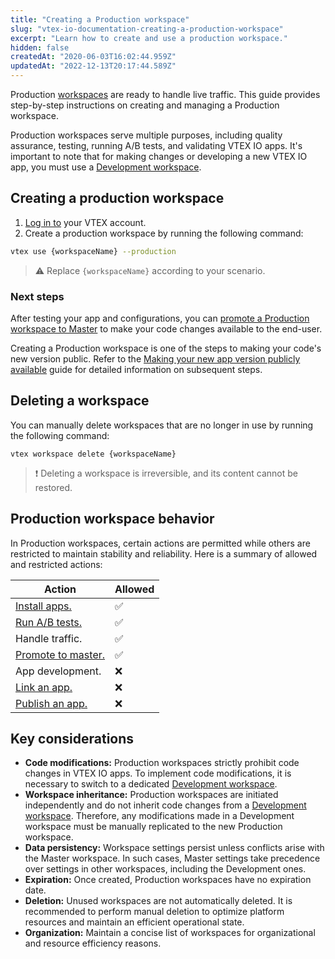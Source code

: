 ```yaml
---
title: "Creating a Production workspace"
slug: "vtex-io-documentation-creating-a-production-workspace"
excerpt: "Learn how to create and use a production workspace." 
hidden: false
createdAt: "2020-06-03T16:02:44.959Z"
updatedAt: "2022-12-13T20:17:44.589Z"
---
```

Production [workspaces](https://developers.vtex.com/docs/guides/vtex-io-documentation-workspace/) are ready to handle live traffic. This guide provides step-by-step instructions on creating and managing a Production workspace.

Production workspaces serve multiple purposes, including quality assurance, testing, running A/B tests, and validating VTEX IO apps. It's important to note that for making changes or developing a new VTEX IO app, you must use a [Development workspace](https://developers.vtex.com/docs/guides/vtex-io-documentation-creating-a-development-workspace).

## Creating a production workspace

1. [Log in to](https://developers.vtex.com/docs/guides/vtex-io-documentation-vtex-io-cli-installation-and-command-reference) your VTEX account.
2. Create a production workspace by running the following command:

```sh
vtex use {workspaceName} --production
```

> ⚠️ Replace `{workspaceName}` according to your scenario.

### Next steps

After testing your app and configurations, you can [promote a Production workspace to Master](https://developers.vtex.com/docs/guides/vtex-io-documentation-promoting-a-workspace-to-master) to make your code changes available to the end-user.

Creating a Production workspace is one of the steps to making your code's new version public. Refer to the [Making your new app version publicly available](https://developers.vtex.com/docs/guides/vtex-io-documentation-making-your-new-app-version-publicly-available) guide for detailed information on subsequent steps.

## Deleting a workspace

You can manually delete workspaces that are no longer in use by running the following command:

```shell
vtex workspace delete {workspaceName}
```

>❗ Deleting a workspace is irreversible, and its content cannot be restored.

## Production workspace behavior

In Production workspaces, certain actions are permitted while others are restricted to maintain stability and reliability. Here is a summary of allowed and restricted actions:

| Action                                | Allowed |
|---------------------------------------|---------|
| [Install apps.](https://developers.vtex.com/docs/guides/vtex-io-documentation-installing-an-app) | ✅ |
| [Run A/B tests.](https://developers.vtex.com/docs/guides/vtex-io-documentation-running-native-ab-testing) | ✅ |
| Handle traffic. | ✅ |
| [Promote to master.](https://developers.vtex.com/docs/guides/vtex-io-documentation-promoting-a-workspace-to-master) | ✅ |
| App development. | ❌ |
| [Link an app.](https://developers.vtex.com/docs/guides/vtex-io-documentation-linking-an-app) | ❌ |
| [Publish an app.](https://developers.vtex.com/docs/guides/vtex-io-documentation-publishing-an-app) | ❌ |

## Key considerations

- **Code modifications:** Production workspaces strictly prohibit code changes in VTEX IO apps. To implement code modifications, it is necessary to switch to a dedicated [Development workspace](https://developers.vtex.com/docs/guides/vtex-io-documentation-creating-a-development-workspace/).
- **Workspace inheritance:** Production workspaces are initiated independently and do not inherit code changes from a [Development workspace](https://developers.vtex.com/docs/guides/vtex-io-documentation-creating-a-development-workspace). Therefore, any modifications made in a Development workspace must be manually replicated to the new Production workspace. 
- **Data persistency:** Workspace settings persist unless conflicts arise with the Master workspace. In such cases, Master settings take precedence over settings in other workspaces, including the Development ones.
- **Expiration:** Once created, Production workspaces have no expiration date.
- **Deletion:** Unused workspaces are not automatically deleted. It is recommended to perform manual deletion to optimize platform resources and maintain an efficient operational state.
- **Organization:** Maintain a concise list of workspaces for organizational and resource efficiency reasons.
